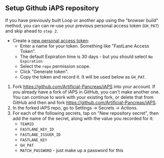 ## Setup Github iAPS repository

If you have previously built Loop or another app using the "browser build" method, you can can re-use your previous personal access token (`GH_PAT`) and skip ahead to `step 2`.

* Create a [new personal access token](https://github.com/settings/tokens/new):
  * Enter a name for your token. Something like "FastLane Access Token".
  * The default Expiration time is 30 days - but you should select `No Expiration`
  * Select the `repo` permission scope.
  * Click "Generate token".
  * Copy the token and record it. It will be used below as `GH_PAT`.

1. Fork https://github.com/Artificial-Pancreas/iAPS into your account. If you already have a fork of iAPS in GitHub, you can't make another one. You can continue to work with your existing fork, or delete that from GitHub and then and fork https://github.com/Artificial-Pancreas/iAPS.
1. In the forked iAPS repo, go to Settings -> Secrets -> Actions.
1. For each of the following secrets, tap on "New repository secret", then add the name of the secret, along with the value you recorded for it:
    * `TEAMID`
    * `FASTLANE_KEY_ID`
    * `FASTLANE_ISSUER_ID`
    * `FASTLANE_KEY`
    * `GH_PAT`
    * `MATCH_PASSWORD` - just make up a password for this

